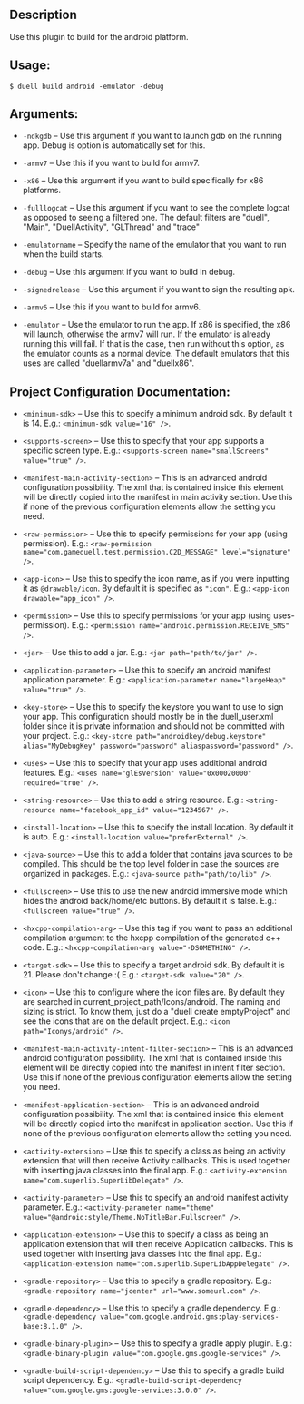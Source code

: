 ## Description

Use this plugin to build for the android platform.
## Usage:
`$ duell build android -emulator -debug`
## Arguments:
* `-ndkgdb` &ndash; Use this argument if you want to launch gdb on the running app. Debug is option is automatically set for this.

* `-armv7` &ndash; Use this if you want to build for armv7.

* `-x86` &ndash; Use this argument if you want to build specifically for x86 platforms.

* `-fulllogcat` &ndash; Use this argument if you want to see the complete logcat as opposed to seeing a filtered one. The default filters are "duell", "Main", "DuellActivity", "GLThread" and "trace"

* `-emulatorname` &ndash; Specify the name of the emulator that you want to run when the build starts.

* `-debug` &ndash; Use this argument if you want to build in debug.

* `-signedrelease` &ndash; Use this argument if you want to sign the resulting apk.

* `-armv6` &ndash; Use this if you want to build for armv6.

* `-emulator` &ndash; Use the emulator to run the app. If x86 is specified, the x86 will launch, otherwise the armv7 will run. If the emulator is already running this will fail. If that is the case, then run without this option, as the emulator counts as a normal device. The default emulators that this uses are called "duellarmv7a" and "duellx86".

## Project Configuration Documentation:
* `<minimum-sdk>` &ndash; Use this to specify a minimum android sdk. By default it is 14. E.g.: `<minimum-sdk value="16" />`.

* `<supports-screen>` &ndash; Use this to specify that your app supports a specific screen type. E.g.: `<supports-screen name="smallScreens" value="true" />`.

* `<manifest-main-activity-section>` &ndash; This is an advanced android configuration possibility. The xml that is contained inside this element will be directly copied into the manifest in main activity section. Use this if none of the previous configuration elements allow the setting you need.

* `<raw-permission>` &ndash; Use this to specify permissions for your app (using permission). E.g.: `<raw-permission name="com.gameduell.test.permission.C2D_MESSAGE" level="signature" />`.

* `<app-icon>` &ndash; Use this to specify the icon name, as if you were inputting it as `@drawable/icon`. By default it is specified as `"icon"`. E.g.: `<app-icon drawable="app_icon" />`.

* `<permission>` &ndash; Use this to specify permissions for your app (using uses-permission). E.g.: `<permission name="android.permission.RECEIVE_SMS" />`.

* `<jar>` &ndash; Use this to add a jar. E.g.: `<jar path="path/to/jar" />`.

* `<application-parameter>` &ndash; Use this to specify an android manifest application parameter. E.g.: `<application-parameter name="largeHeap" value="true" />`.

* `<key-store>` &ndash; Use this to specify the keystore you want to use to sign your app. This configuration should mostly be in the duell_user.xml folder since it is private information and should not be committed with your project. E.g.: `<key-store path="androidkey/debug.keystore" alias="MyDebugKey" password="password" aliaspassword="password" />`.

* `<uses>` &ndash; Use this to specify that your app uses additional android features. E.g.: `<uses name="glEsVersion" value="0x00020000" required="true" />`.

* `<string-resource>` &ndash; Use this to add a string resource. E.g.: `<string-resource name="facebook_app_id" value="1234567" />`.

* `<install-location>` &ndash; Use this to specify the install location. By default it is auto. E.g.: `<install-location value="preferExternal" />`.

* `<java-source>` &ndash; Use this to add a folder that contains java sources to be compiled. This should be the top level folder in case the sources are organized in packages. E.g.: `<java-source path="path/to/lib" />`.

* `<fullscreen>` &ndash; Use this to use the new android immersive mode which hides the android back/home/etc buttons. By default it is false. E.g.: `<fullscreen value="true" />`.

* `<hxcpp-compilation-arg>` &ndash; Use this tag if you want to pass an additional compilation argument to the hxcpp compilation of the generated c++ code. E.g.: `<hxcpp-compilation-arg value="-DSOMETHING" />`.

* `<target-sdk>` &ndash; Use this to specify a target android sdk. By default it is 21. Please don't change :( E.g.: `<target-sdk value="20" />`.

* `<icon>` &ndash; Use this to configure where the icon files are. By default they are searched in current_project_path/Icons/android. The naming and sizing is strict. To know them, just do a "duell create emptyProject" and see the icons that are on the default project. E.g.: `<icon path="Iconys/android" />`.

* `<manifest-main-activity-intent-filter-section>` &ndash; This is an advanced android configuration possibility. The xml that is contained inside this element will be directly copied into the manifest in intent filter section. Use this if none of the previous configuration elements allow the setting you need.

* `<manifest-application-section>` &ndash; This is an advanced android configuration possibility. The xml that is contained inside this element will be directly copied into the manifest in application section. Use this if none of the previous configuration elements allow the setting you need.

* `<activity-extension>` &ndash; Use this to specify a class as being an activity extension that will then receive Activity callbacks. This is used together with inserting java classes into the final app. E.g.: `<activity-extension name="com.superlib.SuperLibDelegate" />`.

* `<activity-parameter>` &ndash; Use this to specify an android manifest activity parameter. E.g.: `<activity-parameter name="theme" value="@android:style/Theme.NoTitleBar.Fullscreen" />`.

* `<application-extension>` &ndash; Use this to specify a class as being an application extension that will then receive Application callbacks. This is used together with inserting java classes into the final app. E.g.: `<application-extension name="com.superlib.SuperLibAppDelegate" />`.

* `<gradle-repository>` &ndash; Use this to specify a gradle repository. E.g.: `<gradle-repository name="jcenter" url="www.someurl.com" />`.

* `<gradle-dependency>` &ndash; Use this to specify a gradle dependency. E.g.: `<gradle-dependency value="com.google.android.gms:play-services-base:8.1.0" />`.

* `<gradle-binary-plugin>` &ndash; Use this to specify a gradle apply plugin. E.g.: `<gradle-binary-plugin value="com.google.gms.google-services" />`.

* `<gradle-build-script-dependency>` &ndash; Use this to specify a gradle build script dependency. E.g.: `<gradle-build-script-dependency value="com.google.gms:google-services:3.0.0" />`.
